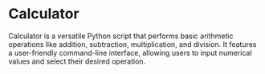 # Calculator
 Calculator is a versatile Python script that performs basic arithmetic operations like addition, subtraction, multiplication, and division. It features a user-friendly command-line interface, allowing users to input numerical values and select their desired operation. 
